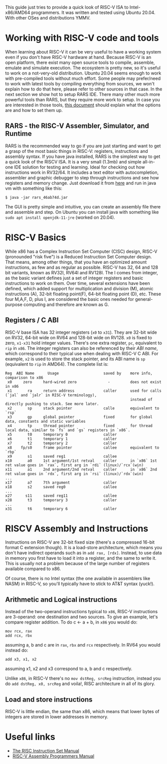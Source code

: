 This guide just tries to provide a quick look of RISC-V ISA to Intel-x86/AMD64 programmers. It was written
and tested using Ubuntu 20.04. With other OSes and distributions YMMV.

# Working with RISC-V code and tools

When learning about RISC-V it can be very useful to have a working system even if you don't have RISC-V
hardware at hand.
Because RISC-V is an open platform, there exist many open source tools to compile, assemble, emulate and
simulate execution.
The ecosystem is pretty new, so it's useful to work on a not-very-old distribution. Ubuntu 20.04 seems
enough to work with pre-compiled tools without much effort. Some people may prefer/need to work with latest
tools by compiling everything from sources, we won't explain how to do that here, please refer to other
sources in that case. In the next section we show hot to setup RARS IDE. 
There many other much more powerful tools than RARS, but they require more work to setup. 
In case you are interested in those tools, [this document](riscv-tools-setup.md) should explain what the
options are and how to set them up.


## RARS - the RISC-V Assembler, Simulator, and Runtime

RARS is the recommended way to go if you are just starting and want to get a grasp of the most basic
things in RISC-V: registers, instructions and assembly syntax. 
If you have java installed, RARS is the simplest way to get a quick look of the RISCV ISA. It is a very
small (1.3mb) and simple all-in-one IDE solution for testing and learning.
Ideal for checking out how instructions work in RV32/64.
It includes a text editor with autocompletion, assembler and graphic debugger to step through instructions
and see how registers and memory change.
Just download it from [here](https://github.com/TheThirdOne/rars/releases/latest) and run in java vm
with something like this:
```
$ java -jar rars_46ab74d.jar
```

The GUI is pretty simple and intuitive, you can create an assembly file there and assemble and step. 
On Ubuntu you can install java with something like `sudo apt install openjdk-11-jre` (worked on 20.04).


# RISC-V Basics

While x86 has a Complex Instruction Set Computer (CISC) design, RISC-V (pronounded "risk five") is a Reduced Instruction Set Computer design.
That means, among other things, that you have an optimized amount instructions, as few and as regular as possible.
RISC-V has 32, 64 and 128 bit variants, known as RV32I, RV64I and RV128I.
The I comes from integer, as the basic variant defines just a set of integer registers and basic instructions to work on them.
Over time, several extensions have been defined, which added support for multiplication and division (M), atomic instructions (A),
32-bit floating point(F), 64-bit floating point (D), etc. These four M,A,F, D, plus I, are considered the basic ones needed for general-purpose
computing and therefore are known as G.

## Registers / C ABI

RISC-V base ISA has 32 integer registers (`x0` to `x31`). They are 32-bit wide on RV32, 64-bit wide on RV64 and
128-bit wide on RV128. `x0` is fixed to zero, `x1-x31` hold integer values. There's one extra register, `pc`,
equivalent to `rip` in `x86`.
The integer registers can also be referenced by their _ABI name_, which correspond to their typical use when
dealing with RISC-V C ABI. For example, `x2` is used to store the stack pointer, and its ABI name is `sp`
(equivalent to `rip` in AMD64). The complete list is:


```
Reg  ABI Name      Usage                    saved by    more info, comparison to x86
 x0     zero     hard-wired zero              -         does not exist in x86
 x1       ra     return address             caller      used for calls (`jal` and `jalr` in RISC-V terminology),
                                                        instead of directly pushing to stack. See more later.  
 x2       sp     stack pointer              calle       equivalent to `rsp`
 x3       gp     global pointer             fixed       for global data, constants and static variables
 x4       tp     thread pointer             fixed       for thread local data, similar to `fs` and `gs` registers in `x86`.
 x5       t0     temporary 0                caller
 x6       t1     temporary 1                caller
 x7       t2     temporary 2                caller
 x8    fp/s0     frame pointer              callee      equivalent to `rbp`
 x9       s1     saved reg1                 callee
x10       a0     1st argument/1st retval    caller      in `x86` 1st ret value goes in `rax`, first arg in `rdi` (linux)/`rcx`(win) 
x11       a1     2nd argument/2nd retval    caller      in `x86` 2nd ret value goes in `rdx`, first arg in `rsi` (linux)/`rdx`(win) 
...
x17       a7     7th argument               caller
x18       s2     saved reg0                 callee
...
x27      s11     saved reg11                callee
x28       t3     temporary 3                caller
...
x31       t6     temporary 6                caller
```

# RISCV Assembly and Instructions

Instructions on RISC-V are 32-bit fixed size (there's a compressed 16-bit format C extension though).
It is a load-store architecture, which means you don't have indirect operands such as in `add rax, [rdx]`.
Instead, to use data in memory you first have to load it into a register, and the same to write it. This
is usually not a problem because of the large number of registers available compared to x86.

Of course, there is no Intel syntax (the one available in assemblers like NASM) in RISC-V, so you'll
typically have to stick to AT&T syntax (yuck!).

## Arithmetic and Logical instructions

Instead of the two-operand instructions typical to `x86`, RISC-V instructions are 3-operand: one destination
and two sources. To give an example, let's compare register addition. To do c <- a + b, in `x86` you would do:

```
mov rcx, rax
add rcx, rbx
```
assuming a, b and c are in `rax`, `rbx` and `rcx` respectively. 
In RV64 you would instead do:

```
add x3, x1, x2
```

assuming x1, x2 and x3 correspond to a, b and c respectively.

Unlike `x86`, in RISC-V there's no `mov dstReg, srcReg` instruction, instead you do `add dstReg, x0, srcReg` and
voila!, RISC architecture in all of its glory.

## Load and store instructions

RISC-V is little endian, the same than x86, which means that lower bytes of integers are stored in lower
addresses in memory.

# Useful links

- [The RISC Instruction Set Manual](https://riscv.org/wp-content/uploads/2017/05/riscv-spec-v2.2.pdf)
- [RISC-V Assembly Programmers Manual](https://github.com/riscv/riscv-asm-manual/blob/master/riscv-asm.md)


